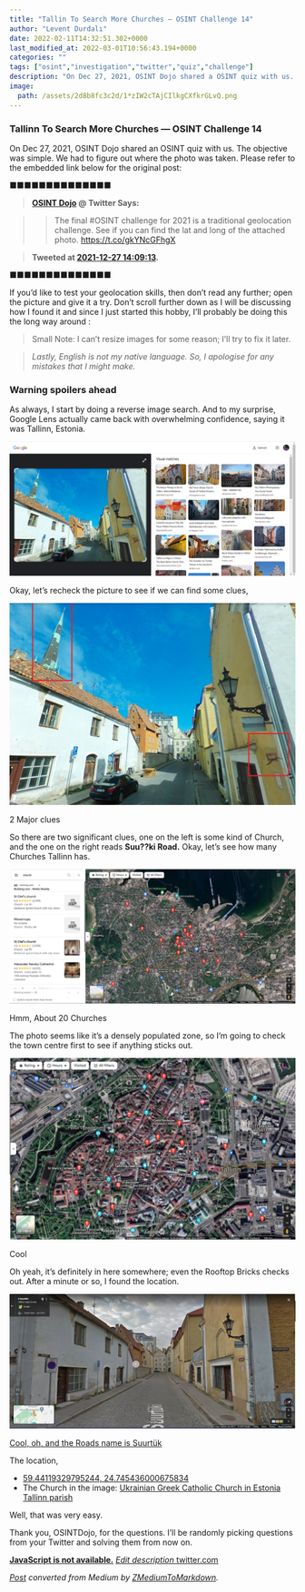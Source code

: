```yaml
---
title: "Tallin To Search More Churches — OSINT Challenge 14"
author: "Levent Durdalı"
date: 2022-02-11T14:32:51.302+0000
last_modified_at: 2022-03-01T10:56:43.194+0000
categories: ""
tags: ["osint","investigation","twitter","quiz","challenge"]
description: "On Dec 27, 2021, OSINT Dojo shared a OSINT quiz with us. The objective was simple. We had to figure out where the photo was taken. Please…"
image:
  path: /assets/2d8b8fc3c2d/1*zIW2cTAjCIlkgCXfkrGLvQ.png
---
```


### Tallinn To Search More Churches — OSINT Challenge 14

On Dec 27, 2021, OSINT Dojo shared an OSINT quiz with us\. The objective was simple\. We had to figure out where the photo was taken\. Please refer to the embedded link below for the original post:


■■■■■■■■■■■■■■ 
> **[OSINT Dojo](https://twitter.com/OSINTDojo) @ Twitter Says:** 

> > The final #OSINT challenge for 2021 is a traditional geolocation challenge. See if you can find the lat and long of the attached photo. https://t.co/gkYNcGFhgX 

> **Tweeted at [2021-12-27 14:09:13](https://twitter.com/osintdojo/status/1475468816746356738).** 

■■■■■■■■■■■■■■ 


If you’d like to test your geolocation skills, then don’t read any further; open the picture and give it a try\. Don’t scroll further down as I will be discussing how I found it and since I just started this hobby, I’ll probably be doing this the long way around :


> Small Note: I can’t resize images for some reason; I’ll try to fix it later\. 





> _Lastly, English is not my native language\. So, I apologise for any mistakes that I might make\._ 




### Warning spoilers ahead

As always, I start by doing a reverse image search\. And to my surprise, Google Lens actually came back with overwhelming confidence, saying it was Tallinn, Estonia\.


![](assets/2d8b8fc3c2d/1*e4x7Q8ZY_4GmLjQ0k_1pbA.png)


Okay, let’s recheck the picture to see if we can find some clues,


![2 Major clues](assets/2d8b8fc3c2d/1*zIW2cTAjCIlkgCXfkrGLvQ.png)

2 Major clues

So there are two significant clues, one on the left is some kind of Church, and the one on the right reads **Suu??ki Road\.** Okay, let’s see how many Churches Tallinn has\.


![Hmm, About 20 Churches](assets/2d8b8fc3c2d/1*h6-5DHH-7hk6oI4YH3qQ5w.png)

Hmm, About 20 Churches

The photo seems like it’s a densely populated zone, so I’m going to check the town centre first to see if anything sticks out\.


![Cool](assets/2d8b8fc3c2d/1*CbjWAR-WkAd_Q17sLAylXw.png)

Cool

Oh yeah, it’s definitely in here somewhere; even the Rooftop Bricks checks out\. After a minute or so, I found the location\.


![[Cool, oh, and the Roads name is Suurtük](https://www.google.com/maps/@59.4411231,24.7453825,3a,53.2y,126.79h,94.21t/data=!3m6!1e1!3m4!1sxUCKuEvxbZ5K7bLdpEky2A!2e0!7i13312!8i6656)](assets/2d8b8fc3c2d/1*22LLInPFWMTFS4YfwKb13A.png)

[Cool, oh, and the Roads name is Suurtük](https://www.google.com/maps/@59.4411231,24.7453825,3a,53.2y,126.79h,94.21t/data=!3m6!1e1!3m4!1sxUCKuEvxbZ5K7bLdpEky2A!2e0!7i13312!8i6656)

The location,
- [59\.44119329795244, 24\.745436000675834](https://www.google.com/maps/place/59%C2%B026'28.4%22N+24%C2%B044'43.7%22E/@59.44121,24.7448384,219m/data=!3m2!1e3!4b1!4m10!1m3!2m2!1schurch!6e1!3m5!1s0x0:0x3ab1e434e3219202!7e2!8m2!3d59.4412103!4d24.7454572)
- The Church in the image: [Ukrainian Greek Catholic Church in Estonia Tallinn parish](https://www.google.com/maps/place/Ukrainian+Greek+Catholic+Church+in+Estonia+Tallinn+parish/@59.4412873,24.7454997,124m/data=!3m1!1e3!4m10!1m3!2m2!1schurch!6e1!3m5!1s0x46929363787c56df:0xbfea809ca5760a51!8m2!3d59.4413253!4d24.7458072!15sCgZjaHVyY2iSAQ9jYXRob2xpY19jaHVyY2g)


Well, that was very easy\.

Thank you, OSINTDojo, for the questions\. I’ll be randomly picking questions from your Twitter and solving them from now on\.

[**JavaScript is not available\.**](https://twitter.com/quiztime) 
[_Edit description_ twitter\.com](https://twitter.com/quiztime)



_[Post](https://medium.com/@leventd/tallin-to-search-more-churches-osint-challenge-14-2d8b8fc3c2d) converted from Medium by [ZMediumToMarkdown](https://github.com/ZhgChgLi/ZMediumToMarkdown)._
